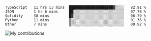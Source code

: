 <!--START_SECTION:waka-->

```text
TypeScript   11 hrs 53 mins  ████████████████████▓░░░░   82.91 %
JSON         1 hr 6 mins     ██░░░░░░░░░░░░░░░░░░░░░░░   07.78 %
Solidity     58 mins         █▓░░░░░░░░░░░░░░░░░░░░░░░   06.79 %
Python       11 mins         ▒░░░░░░░░░░░░░░░░░░░░░░░░   01.36 %
Other        7 mins          ▒░░░░░░░░░░░░░░░░░░░░░░░░   00.92 %
```

<!--END_SECTION:waka-->
<img src="https://github-readme-streak-stats.herokuapp.com/?user=pahas&theme=white" alt="My contributions" />
